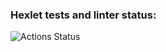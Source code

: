 ### Hexlet tests and linter status:
![Actions Status](https://github.com/shapurid/backend-project-lvl4/workflows/hexlet-check/badge.svg)